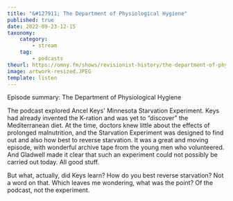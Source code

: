 ```yaml
---
title: "&#127911; The Department of Physiological Hygiene"
published: true
date: 2022-09-23-12-15
taxonomy:
    category:
        - stream
    tag:
        - podcasts
theurl: https://omny.fm/shows/revisionist-history/the-department-of-physiological-hygiene
image: artwork-resized.JPEG
template: listen
---
```


Episode summary: The Department of Physiological Hygiene

The podcast explored Ancel Keys' Minnesota Starvation Experiment. Keys had already invented the K-ration and was yet to “discover” the Mediterranean diet. At the time, doctors knew little about the effects of prolonged malnutrition, and the Starvation Experiment was designed to find out and also how best to reverse starvation. It was a great and moving episode, with wonderful archive tape from the young men who volunteered. And Gladwell made it clear that such an experiment could not possibly be carried out today. All good stuff. 

But what, actually, did Keys learn? How do you best reverse starvation? Not a word on that. Which leaves me wondering, what was the point? Of the podcast, not the experiment.
